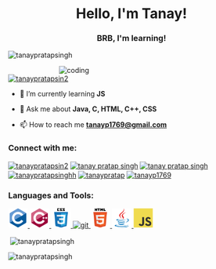 <h1 align="center"> Hello, I'm Tanay! </h1>
<h3 align="center">BRB, I'm learning!</h3>

<p align="left"> <img src="https://komarev.com/ghpvc/?username=tanaypratapsingh&label=Profile%20views&color=0e75b6&style=flat" alt="tanaypratapsingh" /> </p>

<img align="right" alt="coding" width="400" src="https://cdn.dribbble.com/users/1162077/screenshots/3848914/programmer.gif">

<p align="left"> <a href="https://twitter.com/tanaypratapsin2" target="blank"><img src="https://img.shields.io/twitter/follow/tanaypratapsin2?logo=twitter&style=for-the-badge" alt="tanaypratapsin2" /></a> </p>

- 🌱 I’m currently learning **JS**

- 💬 Ask me about **Java, C, HTML, C++, CSS**

- 📫 How to reach me **tanayp1769@gmail.com**

<h3 align="left">Connect with me:</h3>
<p align="left">
<a href="https://twitter.com/tanaypratapsin2" target="blank"><img align="center" src="https://raw.githubusercontent.com/rahuldkjain/github-profile-readme-generator/master/src/images/icons/Social/twitter.svg" alt="tanaypratapsin2" height="30" width="40" /></a>
<a href="https://linkedin.com/in/tanay pratap singh" target="blank"><img align="center" src="https://raw.githubusercontent.com/rahuldkjain/github-profile-readme-generator/master/src/images/icons/Social/linked-in-alt.svg" alt="tanay pratap singh" height="30" width="40" /></a>
<a href="https://fb.com/tanay pratap singh" target="blank"><img align="center" src="https://raw.githubusercontent.com/rahuldkjain/github-profile-readme-generator/master/src/images/icons/Social/facebook.svg" alt="tanay pratap singh" height="30" width="40" /></a>
<a href="https://instagram.com/tanaypratapsinghh" target="blank"><img align="center" src="https://raw.githubusercontent.com/rahuldkjain/github-profile-readme-generator/master/src/images/icons/Social/instagram.svg" alt="tanaypratapsinghh" height="30" width="40" /></a>
<a href="https://www.codechef.com/users/tanaypratap" target="blank"><img align="center" src="https://cdn.jsdelivr.net/npm/simple-icons@3.1.0/icons/codechef.svg" alt="tanaypratap" height="30" width="40" /></a>
<a href="https://www.hackerrank.com/tanayp1769" target="blank"><img align="center" src="https://raw.githubusercontent.com/rahuldkjain/github-profile-readme-generator/master/src/images/icons/Social/hackerrank.svg" alt="tanayp1769" height="30" width="40" /></a>
</p>

<h3 align="left">Languages and Tools:</h3>
<p align="left"> <a href="https://www.cprogramming.com/" target="_blank"> <img src="https://raw.githubusercontent.com/devicons/devicon/master/icons/c/c-original.svg" alt="c" width="40" height="40"/> </a> <a href="https://www.w3schools.com/cpp/" target="_blank"> <img src="https://raw.githubusercontent.com/devicons/devicon/master/icons/cplusplus/cplusplus-original.svg" alt="cplusplus" width="40" height="40"/> </a> <a href="https://www.w3schools.com/css/" target="_blank"> <img src="https://raw.githubusercontent.com/devicons/devicon/master/icons/css3/css3-original-wordmark.svg" alt="css3" width="40" height="40"/> </a> <a href="https://git-scm.com/" target="_blank"> <img src="https://www.vectorlogo.zone/logos/git-scm/git-scm-icon.svg" alt="git" width="40" height="40"/> </a> <a href="https://www.w3.org/html/" target="_blank"> <img src="https://raw.githubusercontent.com/devicons/devicon/master/icons/html5/html5-original-wordmark.svg" alt="html5" width="40" height="40"/> </a> <a href="https://www.java.com" target="_blank"> <img src="https://raw.githubusercontent.com/devicons/devicon/master/icons/java/java-original.svg" alt="java" width="40" height="40"/> </a> <a href="https://developer.mozilla.org/en-US/docs/Web/JavaScript" target="_blank"> <img src="https://raw.githubusercontent.com/devicons/devicon/master/icons/javascript/javascript-original.svg" alt="javascript" width="40" height="40"/> </a> </p>

<p>&nbsp;<img align="center" src="https://github-readme-stats.vercel.app/api?username=tanaypratapsingh&show_icons=true&locale=en" alt="tanaypratapsingh" /></p>

<p><img align="centre" src="https://github-readme-streak-stats.herokuapp.com/?user=tanaypratapsingh&" alt="tanaypratapsingh" /></p>

